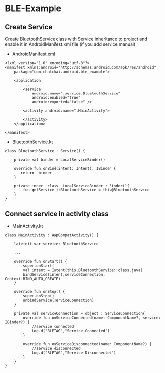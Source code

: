 # BLE-Example

## Create Service

Create BluetoothService class with Service inheritance to project and enable it in AndroidManifest.xml file (if you add service manual)

- AndroidManifest.xml
```
<?xml version="1.0" encoding="utf-8"?>
<manifest xmlns:android="http://schemas.android.com/apk/res/android"
    package="com.chatchai.android.ble_example">

    <application
        ...
        <service
            android:name=".service.BluetoothService"
            android:enabled="true"
            android:exported="false" />

        <activity android:name=".MainActivity">
         ....
        </activity>
    </application>

</manifest>
```

- BluetoothService.kt
```
class BluetoothService : Service() {

    private val binder = LocalServiceBinder()

    override fun onBind(intent: Intent): IBinder {
       return  binder
    }

    private inner  class  LocalServiceBinder : Binder(){
        fun getService():BluetoothService = this@BluetoothService
    }
}
```

## Connect service in activity class

- MainActivity.kt
```
class MainActivity : AppCompatActivity() {

    lateinit var service: BluetoothService
   
    ...
   
    override fun onStart() {
        super.onStart()
        val intent = Intent(this,BluetoothService::class.java)
        bindService(intent,serviceConnection, Context.BIND_AUTO_CREATE)
    }

    override fun onStop() {
        super.onStop()
        unbindService(serviceConnection)
    }

    private val serviceConnection = object : ServiceConnection{
        override fun onServiceConnected(name: ComponentName?, service: IBinder?) {
            //service connected
            Log.d("BLETAG","Service Connected")
        }

        override fun onServiceDisconnected(name: ComponentName?) {
            //service disconnected
            Log.d("BLETAG","Service Disconnected")
        }
    }
}
```
    

    
